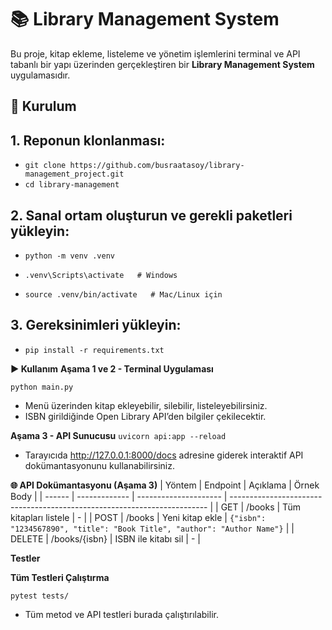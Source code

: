 # 📚 Library Management System

Bu proje, kitap ekleme, listeleme ve yönetim işlemlerini terminal ve API tabanlı bir yapı üzerinden gerçekleştiren bir **Library Management System** uygulamasıdır.  

## 🚀 Kurulum

## 1. Reponun klonlanması:

- ``git clone https://github.com/busraatasoy/library-management_project.git``
- ``cd library-management``


## 2. Sanal ortam oluşturun ve gerekli paketleri yükleyin:

- ``python -m venv .venv``

- ``.venv\Scripts\activate   # Windows``

- ``source .venv/bin/activate   # Mac/Linux için``

## 3. Gereksinimleri yükleyin:

- ``pip install -r requirements.txt``

**▶️ Kullanım**
**Aşama 1 ve 2 - Terminal Uygulaması**

`python main.py`

- Menü üzerinden kitap ekleyebilir, silebilir, listeleyebilirsiniz.
- ISBN girildiğinde Open Library API’den bilgiler çekilecektir.

**Aşama 3 - API Sunucusu**
`uvicorn api:app --reload`

- Tarayıcıda http://127.0.0.1:8000/docs adresine giderek interaktif API dokümantasyonunu kullanabilirsiniz.


**🌐 API Dokümantasyonu (Aşama 3)**
| Yöntem | Endpoint      | Açıklama              | Örnek Body                                                               |
| ------ | ------------- | --------------------- | ------------------------------------------------------------------------ |
| GET    | /books        | Tüm kitapları listele | -                                                                        |
| POST   | /books        | Yeni kitap ekle       | `{"isbn": "1234567890", "title": "Book Title", "author": "Author Name"}` |
| DELETE | /books/{isbn} | ISBN ile kitabı sil   | -                                                                        |

**Testler**

**Tüm Testleri Çalıştırma**

`pytest tests/`

- Tüm metod ve API testleri burada çalıştırılabilir.
